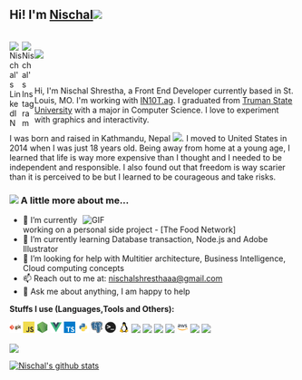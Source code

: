 <h2> Hi! I'm <a href="https://nischalstha.github.io/" target="_blank">Nischal</a><img src="https://media.giphy.com/media/bcKmIWkUMCjVm/giphy.gif" width="100"></h2>

<br/>
<a href="https://www.linkedin.com/in/nischalstha" target="_blank">
  <img align="left" alt="Nischal's LinkedIN" width="22px" src="https://cdn.jsdelivr.net/npm/simple-icons@v3/icons/linkedin.svg" />
</a>
<a href="https://www.instagram.com/nischalshresthaa/" >
  <img align="left" alt="Nischal's Instagram" width="22px" src="https://cdn.jsdelivr.net/npm/simple-icons@v3/icons/instagram.svg" />
</a>

![](https://visitor-badge.glitch.me/badge?page_id=nischalstha)

<br />

Hi, I'm Nischal Shrestha, a Front End Developer currently based in St. Louis, MO. I'm working with <a href="https://in10t.ag/" target="_blank">IN10T.ag</a>. I graduated from <a href="https://truman.edu/" target="_blank">Truman State University</a> with a major in Computer Science. I love to experiment with graphics and interactivity. 

I was born and raised in Kathmandu, Nepal <img src="https://www.animatedimages.org/data/media/839/animated-nepal-flag-image-0007.gif" width="20">. I moved to United States in 2014 when I was just 18 years old. Being away from home at a young age, I learned that life is way more expensive than I thought and I needed to be independent and responsible. I also found out that freedom is way scarier than it is perceived to be but I learned to be courageous and take risks.
<br/>

### <img src="https://media.giphy.com/media/VgCDAzcKvsR6OM0uWg/giphy.gif" width="50"> A little more about me... 

<img align="right" alt="GIF" src="https://media.giphy.com/media/IpeYSEZshTefe/giphy.gif" width="375"/>

-  🔭 I’m currently working on a personal side project - [The Food Network]
-  🌱 I’m currently learning Database transaction, Node.js and Adobe Illustrator
-  🤔 I’m looking for help with Multitier architecture, Business Intelligence, Cloud computing concepts
-  📫 Reach out to me at: nischalshresthaaa@gmail.com
- 💬 Ask me about anything, I am happy to help

**Stuffs I use (Languages,Tools and Others):**  

<code><img height="20" src="https://raw.githubusercontent.com/github/explore/80688e429a7d4ef2fca1e82350fe8e3517d3494d/topics/git/git.png"></code>
<code><img height="20" src="https://raw.githubusercontent.com/github/explore/80688e429a7d4ef2fca1e82350fe8e3517d3494d/topics/javascript/javascript.png"></code>
<code><img height="20" src="https://raw.githubusercontent.com/github/explore/80688e429a7d4ef2fca1e82350fe8e3517d3494d/topics/nodejs/nodejs.png"></code>
<code><img height="20" src="https://raw.githubusercontent.com/github/explore/80688e429a7d4ef2fca1e82350fe8e3517d3494d/topics/vue/vue.png"></code>
<code><img height="20" src="https://raw.githubusercontent.com/github/explore/80688e429a7d4ef2fca1e82350fe8e3517d3494d/topics/typescript/typescript.png"></code>
<code><img height="20" src="https://raw.githubusercontent.com/github/explore/80688e429a7d4ef2fca1e82350fe8e3517d3494d/topics/python/python.png"></code>
<code><img height="20" src="https://raw.githubusercontent.com/github/explore/80688e429a7d4ef2fca1e82350fe8e3517d3494d/topics/postgresql/postgresql.png"></code>
<code><img height="20" src="https://raw.githubusercontent.com/github/explore/80688e429a7d4ef2fca1e82350fe8e3517d3494d/topics/terminal/terminal.png"></code>
<code><img height="20" src="https://raw.githubusercontent.com/github/explore/80688e429a7d4ef2fca1e82350fe8e3517d3494d/topics/linux/linux.png"></code>
<code><img height="20" src="https://cdn4.iconfinder.com/data/icons/logos-and-brands/512/184_Jira_logo_logos-512.png"></code>
<code><img height="20" src="https://media.githubusercontent.com/media/microsoft/vscode-docs/master/images/logo-stable.png"></code>
<code><img height="20" src="https://camo.githubusercontent.com/66a1645d7bba4fb68b45ecb54d914787c6c61fb1/68747470733a2f2f6173736574732e676574706f73746d616e2e636f6d2f636f6d6d6f6e2d73686172652f706f73746d616e2d6c6f676f2d686f72697a6f6e74616c2d333230783133322e706e67"></code>
<code><img height="20" src="https://avatars0.githubusercontent.com/u/878437?s=200&v=4"></code>
<code><img height="20" src="https://raw.githubusercontent.com/github/explore/fbceb94436312b6dacde68d122a5b9c7d11f9524/topics/aws/aws.png"></code>
<code><img height="20" src="https://discord.com/assets/41484d92c876f76b20c7f746221e8151.svg"></code>
<code><img height="20" src="https://cdn.icon-icons.com/icons2/2415/PNG/512/trello_plain_logo_icon_146319.png"></code>

<a href="https://nischalstha.github.io">
  <!-- Change the `github-readme-stats.anuraghazra1.vercel.app` to `github-readme-stats.vercel.app`  -->
  <img align="center" src="https://github-readme-stats.anuraghazra1.vercel.app/api/pin/?username=nischalstha&repo=nischalstha.github.io&show_icons=true&title_color=fff&icon_color=79ff97&text_color=9f9f9f&bg_color=151515" />
</a>

[![Nischal's github stats](https://github-readme-stats.anuraghazra1.vercel.app/api?username=nischalstha&show_icons=true&title_color=fff&icon_color=79ff97&text_color=9f9f9f&bg_color=151515)](https://github.com/anuraghazra/github-readme-stats)


